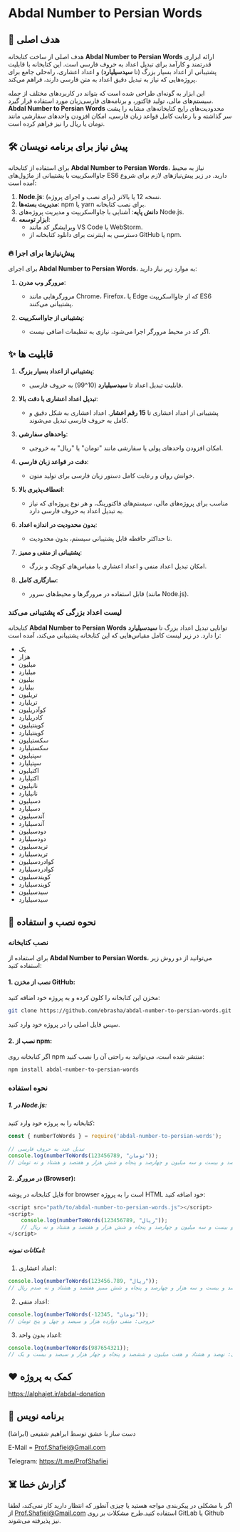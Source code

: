 # Abdal Number to Persian Words




## 💎 هدف اصلی

هدف اصلی از ساخت کتابخانه **Abdal Number to Persian Words** ارائه ابزاری قدرتمند و کارآمد برای تبدیل اعداد به حروف فارسی است. این کتابخانه با قابلیت پشتیبانی از اعداد بسیار بزرگ (تا **سیدسیلیارد**) و اعداد اعشاری، راه‌حلی جامع برای پروژه‌هایی که نیاز به تبدیل دقیق اعداد به متن فارسی دارند، فراهم می‌کند.

این ابزار به گونه‌ای طراحی شده است که بتواند در کاربردهای مختلف از جمله سیستم‌های مالی، تولید فاکتور، و برنامه‌های فارسی‌زبان مورد استفاده قرار گیرد. **Abdal Number to Persian Words** محدودیت‌های رایج کتابخانه‌های مشابه را پشت سر گذاشته و با رعایت کامل قواعد زبان فارسی، امکان افزودن واحدهای سفارشی مانند تومان یا ریال را نیز فراهم کرده است.


## 🛠️ پیش نیاز برای برنامه نویسان
برای استفاده از کتابخانه **Abdal Number to Persian Words**، نیاز به محیط جاوااسکریپت با پشتیبانی از ماژول‌های ES6 دارید. در زیر پیش‌نیازهای لازم برای شروع آمده است:

1. **Node.js**: نسخه 12 یا بالاتر (برای نصب و اجرای پروژه).
2. **مدیریت بسته‌ها**: npm یا yarn برای نصب کتابخانه.
3. **دانش پایه**: آشنایی با جاوااسکریپت و مدیریت پروژه‌های Node.js.
4. **ابزار توسعه**:
    - ویرایشگر کد مانند VS Code یا WebStorm.
    - دسترسی به اینترنت برای دانلود کتابخانه از GitHub یا npm.

### 🔥 پیش‌نیازها برای اجرا

برای اجرای **Abdal Number to Persian Words**، به موارد زیر نیاز دارید:

1. **مرورگر وب مدرن**:
    - مرورگرهایی مانند Chrome، Firefox، یا Edge که از جاوااسکریپت ES6 پشتیبانی می‌کنند.

2. **پشتیبانی از جاوااسکریپت**:
    - اگر کد در محیط مرورگر اجرا می‌شود، نیازی به تنظیمات اضافی نیست.

## ✨ قابلیت ها

1. **پشتیبانی از اعداد بسیار بزرگ**:
    - قابلیت تبدیل اعداد تا **سیدسیلیارد** (10^99) به حروف فارسی.

2. **تبدیل اعداد اعشاری با دقت بالا**:
    - پشتیبانی از اعداد اعشاری تا **15 رقم اعشار**. اعداد اعشاری به شکل دقیق و کامل به حروف فارسی تبدیل می‌شوند.

3. **واحدهای سفارشی**:
    - امکان افزودن واحدهای پولی یا سفارشی مانند "تومان" یا "ریال" به خروجی.

4. **دقت در قواعد زبان فارسی**:
    - خوانش روان و رعایت کامل دستور زبان فارسی برای تولید متون.

5. **انعطاف‌پذیری بالا**:
    - مناسب برای پروژه‌های مالی، سیستم‌های فاکتورینگ، و هر نوع پروژه‌ای که نیاز به تبدیل اعداد به حروف فارسی دارد.

6. **بدون محدودیت در اندازه اعداد**:
    - تا حداکثر حافظه قابل پشتیبانی سیستم، بدون محدودیت.

7. **پشتیبانی از منفی و ممیز**:
    - امکان تبدیل اعداد منفی و اعداد اعشاری با مقیاس‌های کوچک و بزرگ.

8. **سازگاری کامل**:
    - قابل استفاده در مرورگرها و محیط‌های سرور (مانند Node.js).


### لیست اعداد بزرگی که پشتیبانی می‌کند

کتابخانه **Abdal Number to Persian Words** توانایی تبدیل اعداد بزرگ تا **سیدسیلیارد** را دارد. در زیر لیست کامل مقیاس‌هایی که این کتابخانه پشتیبانی می‌کند، آمده است:

- یک
- هزار
- میلیون
- میلیارد
- بیلیون
- بیلیارد
- تریلیون
- تریلیارد
- کوآدریلیون
- کادریلیارد
- کوینتیلیون
- کوینتیلیارد
- سکستیلیون
- سکستیلیارد
- سپتیلیون
- سپتیلیارد
- اکتیلیون
- اکتیلیارد
- نانیلیون
- نانیلیارد
- دسیلیون
- دسیلیارد
- آندسیلیون
- آندسیلیارد
- دودسیلیون
- دودسیلیارد
- تریدسیلیون
- تریدسیلیارد
- کوادردسیلیون
- کوادردسیلیارد
- کویندسیلیون
- کویندسیلیارد
- سیدسیلیون
- سیدسیلیارد

## 🚀 نحوه نصب و استفاده

### نصب کتابخانه

برای استفاده از **Abdal Number to Persian Words**، می‌توانید از دو روش زیر استفاده کنید:

#### 1. **نصب از مخزن GitHub**:
مخزن این کتابخانه را کلون کرده و به پروژه خود اضافه کنید:
```bash
git clone https://github.com/ebrasha/abdal-number-to-persian-words.git
```
سپس فایل اصلی را در پروژه خود وارد کنید.

#### 2. **نصب از npm**:

اگر کتابخانه روی npm منتشر شده است، می‌توانید به راحتی آن را نصب کنید:
```bash
npm install abdal-number-to-persian-words
```

### نحوه استفاده

##### 1. در Node.js:
کتابخانه را به پروژه خود وارد کنید:
```javascript
const { numberToWords } = require('abdal-number-to-persian-words');

// تبدیل عدد به حروف فارسی
console.log(numberToWords(123456789, "تومان"));
// خروجی: صد و بیست و سه میلیون و چهارصد و پنجاه و شش هزار و هفتصد و هشتاد و نه تومان

```

#### 2. در مرورگر (Browser):

فایل کتابخانه در پوشه for browser است را به پروژه HTML خود اضافه کنید:

```javascript
<script src="path/to/abdal-number-to-persian-words.js"></script>
<script>
    console.log(numberToWords(123456789, "ریال"));
    // خروجی: صد و بیست و سه میلیون و چهارصد و پنجاه و شش هزار و هفتصد و هشتاد و نه ریال
</script>

```
##### امکانات نمونه:

1. اعداد اعشاری:
```javascript
console.log(numberToWords(123456.789, "ریال"));
// خروجی: صد و بیست و سه هزار و چهارصد و پنجاه و شش ممیز هفتصد و هشتاد و نه صدم ریال

```


2. اعداد منفی:
```javascript
console.log(numberToWords(-12345, "تومان"));
// خروجی: منفی دوازده هزار و سیصد و چهل و پنج تومان

```

3. اعداد بدون واحد:
```javascript
console.log(numberToWords(987654321));
// خروجی: نهصد و هشتاد و هفت میلیون و ششصد و پنجاه و چهار هزار و سیصد و بیست و یک

```
 
## ❤️ کمک به پروژه

https://alphajet.ir/abdal-donation

## 🤵 برنامه نویس
دست ساز با عشق توسط ابراهیم شفیعی (ابراشا)

E-Mail = Prof.Shafiei@Gmail.com

Telegram: https://t.me/ProfShafiei

## ☠️ گزارش خطا

اگر با مشکلی در پیکربندی مواجه هستید یا چیزی آنطور که انتظار دارید کار نمی‌کند، لطفا از Prof.Shafiei@Gmail.com استفاده کنید.طرح مشکلات بر روی  GitLab یا Github نیز پذیرفته می‌شوند.



